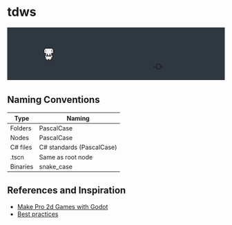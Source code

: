 # tdws
![demo](readme/demo_2019-12-18.gif)

## Naming Conventions
|Type|Naming|
|-|-|
|Folders|PascalCase|
|Nodes|PascalCase|
|C# files|C# standards (PascalCase)|
|.tscn|Same as root node|
|Binaries|snake_case|

## References and Inspiration
* [Make Pro 2d Games with Godot](https://github.com/GDquest/make-pro-2d-games-with-godot)
* [Best practices](https://docs.godotengine.org/en/3.1/getting_started/workflow/best_practices/index.html)
